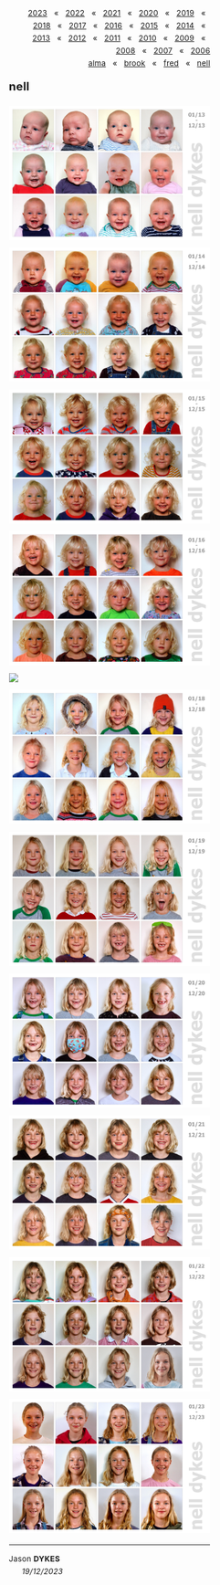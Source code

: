 <head><title> nell </title></head>

<link rel="stylesheet" type="text/css" href="https://jsndyks.github.io/web/css/pages.css"/>

<style>
  ul {list-style-type: "» "; margin-left:-1em}
  li {padding-top:0.25em;padding-bottom:0.25em;}
  .oneCol {padding-left:15%;padding-right:15%; font-size:95%; letter-spacing: +0.25px; line-height:1.65 }
  .crash {font-weight:bold; font-size:100%}
  .crash .caps {font-weight:bold; font-size:90%; font-variant-caps: all-caps}
  .indent {font-style:normal}
  .navBar {float:right; padding-left:1em; text-align:right; markdown:1}
</style>

<div class="oneCol" width="67%" markdown="1">

<div class='navBar' markdown="1">

[2023](../2023) &nbsp;&nbsp;&laquo;&nbsp;&nbsp; [2022](../2022) &nbsp;&nbsp;&laquo;&nbsp;&nbsp; [2021](../2021) &nbsp;&nbsp;&laquo;&nbsp;&nbsp; [2020](../2020) &nbsp;&nbsp;&laquo;&nbsp;&nbsp; [2019](../2019) &nbsp;&nbsp;&laquo;&nbsp;&nbsp; [2018](../2018) &nbsp;&nbsp;&laquo;&nbsp;&nbsp; [2017](../2017) &nbsp;&nbsp;&laquo;&nbsp;&nbsp; [2016](../2016) &nbsp;&nbsp;&laquo;&nbsp;&nbsp; [2015](../2015) &nbsp;&nbsp;&laquo;&nbsp;&nbsp; [2014](../2014) &nbsp;&nbsp;&laquo;&nbsp;&nbsp; [2013](../2013) &nbsp;&nbsp;&laquo;&nbsp;&nbsp; [2012](../2012) &nbsp;&nbsp;&laquo;&nbsp;&nbsp; [2011](../2011) &nbsp;&nbsp;&laquo;&nbsp;&nbsp; [2010](../2010) &nbsp;&nbsp;&laquo;&nbsp;&nbsp; [2009](../2009) &nbsp;&nbsp;&laquo;&nbsp;&nbsp; [2008](../2008) &nbsp;&nbsp;&laquo;&nbsp;&nbsp; [2007](../2007) &nbsp;&nbsp;&laquo;&nbsp;&nbsp; [2006](../2006) 
<br/>[alma](../alma) &nbsp;&nbsp;&laquo;&nbsp;&nbsp; [brook](../brook) &nbsp;&nbsp;&laquo;&nbsp;&nbsp; [fred](../fred) &nbsp;&nbsp;&laquo;&nbsp;&nbsp; [nell](../nell) 
</div>

## nell

<div class="topTitle" width="80%" style="margin-top:0.5em; margin-bottom:0.5em">
<a href="../2013/nell13-3600x2400.jpg"><img src="../2013/nell13-3600x2400.jpg" style="border:none"/></a>
</div>
<div class="topTitle" width="80%" style="margin-top:0.5em; margin-bottom:0.5em">
<a href="../2014/nell14-3600x2400.jpg"><img src="../2014/nell14-3600x2400.jpg" style="border:none"/></a>
</div>
<div class="topTitle" width="80%" style="margin-top:0.5em; margin-bottom:0.5em">
<a href="../2015/nell15-3600x2400.jpg"><img src="../2015/nell15-3600x2400.jpg" style="border:none"/></a>
</div>
<div class="topTitle" width="80%" style="margin-top:0.5em; margin-bottom:0.5em">
<a href="../2016/nell16-3600x2400.jpg"><img src="../2016/nell16-3600x2400.jpg" style="border:none"/></a>
</div>
<div class="topTitle" width="80%" style="margin-top:0.5em; margin-bottom:0.5em">
<a href="../2017/nell17-3600x2400.jpg"><img src="../2017/nell17-3600x2400.jpg" style="border:none"/></a>
</div>
<div class="topTitle" width="80%" style="margin-top:0.5em; margin-bottom:0.5em">
<a href="../2018/nell18-3600x2400.jpg"><img src="../2018/nell18-3600x2400.jpg" style="border:none"/></a>
</div>
<div class="topTitle" width="80%" style="margin-top:0.5em; margin-bottom:0.5em">
<a href="../2019/nell19-3600x2400.jpg"><img src="../2019/nell19-3600x2400.jpg" style="border:none"/></a>
</div>
<div class="topTitle" width="80%" style="margin-top:0.5em; margin-bottom:0.5em">
<a href="../2020/nell20-3600x2400.jpg"><img src="../2020/nell20-3600x2400.jpg" style="border:none"/></a>
</div>
<div class="topTitle" width="80%" style="margin-top:0.5em; margin-bottom:0.5em">
<a href="../2021/nell21-3600x2400.jpg"><img src="../2021/nell21-3600x2400.jpg" style="border:none"/></a>
</div>
<div class="topTitle" width="80%" style="margin-top:0.5em; margin-bottom:0.5em">
<a href="../2022/nell22-3600x2400.jpg"><img src="../2022/nell22-3600x2400.jpg" style="border:none"/></a>
</div>
<div class="topTitle" width="80%" style="margin-top:0.5em; margin-bottom:0.5em">
<a href="../2023/nell23-3600x2400.jpg"><img src="../2023/nell23-3600x2400.jpg" style="border:none"/></a>
</div>


---

<div class="jdSig" markdown="1">

Jason **DYKES**<br/>
<span style="padding-left:0.5em">&nbsp;&nbsp;&nbsp;&nbsp;_19/12/2023_<br/></span>
<!--- <br/>🐁 --->
<!--- update --->

</div>

